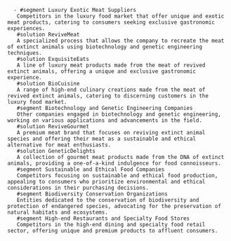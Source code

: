       - #segment Luxury Exotic Meat Suppliers
       Competitors in the luxury food market that offer unique and exotic meat products, catering to consumers seeking exclusive gastronomic experiences.
       #solution ReviveMeat
       A specialized process that allows the company to recreate the meat of extinct animals using biotechnology and genetic engineering techniques.
       #solution ExquisiteEats
       A line of luxury meat products made from the meat of revived extinct animals, offering a unique and exclusive gastronomic experience.
       #solution BioCuisine
       A range of high-end culinary creations made from the meat of revived extinct animals, catering to discerning customers in the luxury food market.
       #segment Biotechnology and Genetic Engineering Companies
       Other companies engaged in biotechnology and genetic engineering, working on various applications and advancements in the field.
       #solution ReviveGourmet
       A premium meat brand that focuses on reviving extinct animal species and offering their meat as a sustainable and ethical alternative for meat enthusiasts.
       #solution GeneticDelights
       A collection of gourmet meat products made from the DNA of extinct animals, providing a one-of-a-kind indulgence for food connoisseurs.
       #segment Sustainable and Ethical Food Companies
       Competitors focusing on sustainable and ethical food production, appealing to consumers who prioritize environmental and ethical considerations in their purchasing decisions.
       #segment Biodiversity Conservation Organizations
       Entities dedicated to the conservation of biodiversity and protection of endangered species, advocating for the preservation of natural habitats and ecosystems.
       #segment High-end Restaurants and Specialty Food Stores
       Competitors in the high-end dining and specialty food retail sector, offering unique and premium products to affluent consumers.

